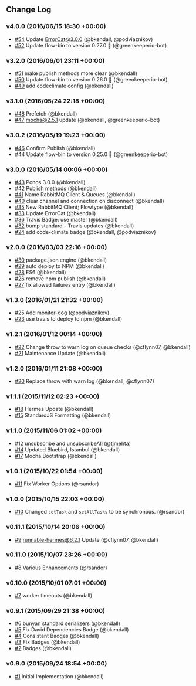 ## Change Log

### v4.0.0 (2016/06/15 18:30 +00:00)
- [#54](https://github.com/Runnable/ponos/pull/54) Update ErrorCat@3.0.0 (@bkendall, @podviaznikov)
- [#52](https://github.com/Runnable/ponos/pull/52) Update flow-bin to version 0.27.0 🚀 (@greenkeeperio-bot)

### v3.2.0 (2016/06/01 23:11 +00:00)
- [#51](https://github.com/Runnable/ponos/pull/51) make publish methods more clear (@bkendall)
- [#50](https://github.com/Runnable/ponos/pull/50) Update flow-bin to version 0.26.0 🚀 (@greenkeeperio-bot)
- [#49](https://github.com/Runnable/ponos/pull/49) add codeclimate config (@bkendall)

### v3.1.0 (2016/05/24 22:18 +00:00)
- [#48](https://github.com/Runnable/ponos/pull/48) Prefetch (@bkendall)
- [#47](https://github.com/Runnable/ponos/pull/47) mocha@2.5.1 update (@bkendall, @greenkeeperio-bot)

### v3.0.2 (2016/05/19 19:23 +00:00)
- [#46](https://github.com/Runnable/ponos/pull/46) Confirm Publish (@bkendall)
- [#44](https://github.com/Runnable/ponos/pull/44) Update flow-bin to version 0.25.0 🚀 (@greenkeeperio-bot)

### v3.0.0 (2016/05/14 00:06 +00:00)
- [#43](https://github.com/Runnable/ponos/pull/43) Ponos 3.0.0 (@bkendall)
- [#42](https://github.com/Runnable/ponos/pull/42) Publish methods (@bkendall)
- [#41](https://github.com/Runnable/ponos/pull/41) Name RabbitMQ Client & Queues (@bkendall)
- [#40](https://github.com/Runnable/ponos/pull/40) clear channel and connection on disconnect (@bkendall)
- [#35](https://github.com/Runnable/ponos/pull/35) New RabbitMQ Client; Flowtype (@bkendall)
- [#33](https://github.com/Runnable/ponos/pull/33) Update ErrorCat (@bkendall)
- [#36](https://github.com/Runnable/ponos/pull/36) Travis Badge: use master (@bkendall)
- [#32](https://github.com/Runnable/ponos/pull/32) bump standard - Travis updates (@bkendall)
- [#24](https://github.com/Runnable/ponos/pull/24) add code-climate badge (@bkendall, @podviaznikov)

### v2.0.0 (2016/03/03 22:16 +00:00)
- [#30](https://github.com/Runnable/ponos/pull/30) package.json engine (@bkendall)
- [#29](https://github.com/Runnable/ponos/pull/29) auto deploy to NPM (@bkendall)
- [#28](https://github.com/Runnable/ponos/pull/28) ES6 (@bkendall)
- [#26](https://github.com/Runnable/ponos/pull/26) remove npm publish (@bkendall)
- [#27](https://github.com/Runnable/ponos/pull/27) fix allowed failures entry (@bkendall)

### v1.3.0 (2016/01/21 21:32 +00:00)
- [#25](https://github.com/Runnable/ponos/pull/25) Add monitor-dog (@podviaznikov)
- [#23](https://github.com/Runnable/ponos/pull/23) use travis to deploy to npm (@bkendall)

### v1.2.1 (2016/01/12 00:14 +00:00)
- [#22](https://github.com/Runnable/ponos/pull/22) Change throw to warn log on queue checks (@cflynn07, @bkendall)
- [#21](https://github.com/Runnable/ponos/pull/21) Maintenance Update (@bkendall)

### v1.2.0 (2016/01/11 21:08 +00:00)
- [#20](https://github.com/Runnable/ponos/pull/20) Replace throw with warn log (@bkendall, @cflynn07)

### v1.1.1 (2015/11/12 02:23 +00:00)
- [#18](https://github.com/Runnable/ponos/pull/18) Hermes Update (@bkendall)
- [#15](https://github.com/Runnable/ponos/pull/15) StandardJS Formatting (@bkendall)

### v1.1.0 (2015/11/06 01:02 +00:00)
- [#12](https://github.com/Runnable/ponos/pull/12) unsubscribe and unsubscribeAll (@tjmehta)
- [#14](https://github.com/Runnable/ponos/pull/14) Updated Bluebird, Istanbul (@bkendall)
- [#17](https://github.com/Runnable/ponos/pull/17) Mocha Bootstrap (@bkendall)

### v1.0.1 (2015/10/22 01:54 +00:00)
- [#11](https://github.com/Runnable/ponos/pull/11) Fix Worker Options (@rsandor)

### v1.0.0 (2015/10/15 22:03 +00:00)
- [#10](https://github.com/Runnable/ponos/pull/10) Changed `setTask` and `setAllTasks` to be synchronous. (@rsandor)

### v0.11.1 (2015/10/14 20:06 +00:00)
- [#9](https://github.com/Runnable/ponos/pull/9) runnable-hermes@6.2.1 Update (@cflynn07, @bkendall)

### v0.11.0 (2015/10/07 23:26 +00:00)
- [#8](https://github.com/Runnable/ponos/pull/8) Various Enhancements (@rsandor)

### v0.10.0 (2015/10/01 07:01 +00:00)
- [#7](https://github.com/Runnable/ponos/pull/7) worker timeouts (@bkendall)

### v0.9.1 (2015/09/29 21:38 +00:00)
- [#6](https://github.com/Runnable/ponos/pull/6) bunyan standard serializers (@bkendall)
- [#5](https://github.com/Runnable/ponos/pull/5) Fix David Dependencies Badge (@bkendall)
- [#4](https://github.com/Runnable/ponos/pull/4) Consistant Badges (@bkendall)
- [#3](https://github.com/Runnable/ponos/pull/3) Fix Badges (@bkendall)
- [#2](https://github.com/Runnable/ponos/pull/2) Badges (@bkendall)

### v0.9.0 (2015/09/24 18:54 +00:00)
- [#1](https://github.com/Runnable/ponos/pull/1) Initial Implementation (@bkendall)